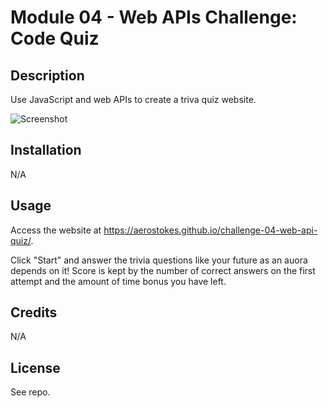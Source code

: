 # Module 04 - Web APIs Challenge: Code Quiz

## Description


Use JavaScript and web APIs to create a triva quiz website. 


![Screenshot](assets/images/screenshot.png)

## Installation

N/A

## Usage

Access the website at https://aerostokes.github.io/challenge-04-web-api-quiz/. 

Click "Start" and answer the trivia questions like your future as an auora depends on it! Score is kept by the number of correct answers on the first attempt and the amount of time bonus you have left.


## Credits

N/A

## License

See repo.
